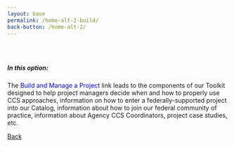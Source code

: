 ```yaml
---
layout: base
permalink: /home-alt-2-build/
back-button: /home-alt-2/
---
```

<div class="usa-grid" style="margin-bottom: 25em;">
<h5 style="padding-top: 3em;">In this option:</h5>
<p>The <span style="color: blue;">Build and Manage a Project</span> link leads to the components of our Toolkit designed to help project managers decide when and how to properly use CCS approaches, information on how to enter a federally-supported project into our Catalog, information about how to join our federal community of practice, information about Agency CCS Coordinators, project case studies, etc.</p>
<a class="usa-button" href="{{ page.back-button | prepend: site.baseurl }}">Back</a>
</div>